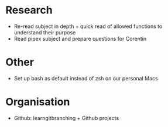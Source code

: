 # Research
- Re-read subject in depth + quick read of allowed functions to understand
their purpose
- Read pipex subject and prepare questions for Corentin

# Other
- Set up bash as default instead of zsh on our personal Macs

# Organisation
- Github: learngitbranching + Github projects